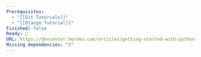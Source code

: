 ```yaml
---
Prerequisites:
  - "[[Git Tutorials]]"
  - "[[Django Tutorial]]"
Finished: false
Ready: 🔘
URL: https://devcenter.heroku.com/articles/getting-started-with-python
Missing dependencies: "2"
---
```

